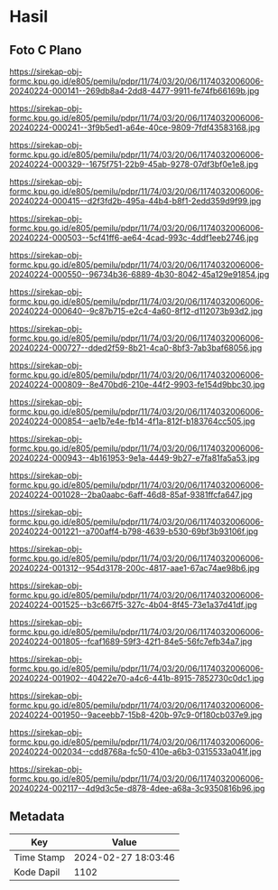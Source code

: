 # Hasil

## Foto C Plano

https://sirekap-obj-formc.kpu.go.id/e805/pemilu/pdpr/11/74/03/20/06/1174032006006-20240224-000141--269db8a4-2dd8-4477-9911-fe74fb66169b.jpg

https://sirekap-obj-formc.kpu.go.id/e805/pemilu/pdpr/11/74/03/20/06/1174032006006-20240224-000241--3f9b5ed1-a64e-40ce-9809-7fdf43583168.jpg

https://sirekap-obj-formc.kpu.go.id/e805/pemilu/pdpr/11/74/03/20/06/1174032006006-20240224-000329--1675f751-22b9-45ab-9278-07df3bf0e1e8.jpg

https://sirekap-obj-formc.kpu.go.id/e805/pemilu/pdpr/11/74/03/20/06/1174032006006-20240224-000415--d2f3fd2b-495a-44b4-b8f1-2edd359d9f99.jpg

https://sirekap-obj-formc.kpu.go.id/e805/pemilu/pdpr/11/74/03/20/06/1174032006006-20240224-000503--5cf41ff6-ae64-4cad-993c-4ddf1eeb2746.jpg

https://sirekap-obj-formc.kpu.go.id/e805/pemilu/pdpr/11/74/03/20/06/1174032006006-20240224-000550--96734b36-6889-4b30-8042-45a129e91854.jpg

https://sirekap-obj-formc.kpu.go.id/e805/pemilu/pdpr/11/74/03/20/06/1174032006006-20240224-000640--9c87b715-e2c4-4a60-8f12-d112073b93d2.jpg

https://sirekap-obj-formc.kpu.go.id/e805/pemilu/pdpr/11/74/03/20/06/1174032006006-20240224-000727--dded2f59-8b21-4ca0-8bf3-7ab3baf68056.jpg

https://sirekap-obj-formc.kpu.go.id/e805/pemilu/pdpr/11/74/03/20/06/1174032006006-20240224-000809--8e470bd6-210e-44f2-9903-fe154d9bbc30.jpg

https://sirekap-obj-formc.kpu.go.id/e805/pemilu/pdpr/11/74/03/20/06/1174032006006-20240224-000854--ae1b7e4e-fb14-4f1a-812f-b183764cc505.jpg

https://sirekap-obj-formc.kpu.go.id/e805/pemilu/pdpr/11/74/03/20/06/1174032006006-20240224-000943--4b161953-9e1a-4449-9b27-e7fa81fa5a53.jpg

https://sirekap-obj-formc.kpu.go.id/e805/pemilu/pdpr/11/74/03/20/06/1174032006006-20240224-001028--2ba0aabc-6aff-46d8-85af-9381ffcfa647.jpg

https://sirekap-obj-formc.kpu.go.id/e805/pemilu/pdpr/11/74/03/20/06/1174032006006-20240224-001221--a700aff4-b798-4639-b530-69bf3b93106f.jpg

https://sirekap-obj-formc.kpu.go.id/e805/pemilu/pdpr/11/74/03/20/06/1174032006006-20240224-001312--954d3178-200c-4817-aae1-67ac74ae98b6.jpg

https://sirekap-obj-formc.kpu.go.id/e805/pemilu/pdpr/11/74/03/20/06/1174032006006-20240224-001525--b3c667f5-327c-4b04-8f45-73e1a37d41df.jpg

https://sirekap-obj-formc.kpu.go.id/e805/pemilu/pdpr/11/74/03/20/06/1174032006006-20240224-001805--fcaf1689-59f3-42f1-84e5-56fc7efb34a7.jpg

https://sirekap-obj-formc.kpu.go.id/e805/pemilu/pdpr/11/74/03/20/06/1174032006006-20240224-001902--40422e70-a4c6-441b-8915-7852730c0dc1.jpg

https://sirekap-obj-formc.kpu.go.id/e805/pemilu/pdpr/11/74/03/20/06/1174032006006-20240224-001950--9aceebb7-15b8-420b-97c9-0f180cb037e9.jpg

https://sirekap-obj-formc.kpu.go.id/e805/pemilu/pdpr/11/74/03/20/06/1174032006006-20240224-002034--cdd8768a-fc50-410e-a6b3-0315533a041f.jpg

https://sirekap-obj-formc.kpu.go.id/e805/pemilu/pdpr/11/74/03/20/06/1174032006006-20240224-002117--4d9d3c5e-d878-4dee-a68a-3c9350816b96.jpg


## Metadata

| Key        | Value               |
| ---------- | ------------------- |
| Time Stamp | 2024-02-27 18:03:46 |
| Kode Dapil | 1102                |



